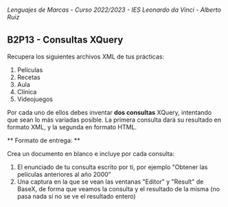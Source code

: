 ###### *Lenguajes de Marcas - Curso 2022/2023 - IES Leonardo da Vinci - Alberto Ruiz*

## B2P13 - Consultas XQuery

Recupera los siguientes archivos XML de tus prácticas:

1. Películas
2. Recetas
3. Aula
4. Clínica
5. Videojuegos

Por cada uno de ellos debes inventar **dos consultas** XQuery, intentando que sean lo más variadas posible. La primera consulta dará su resultado en formato XML, y la segunda en formato HTML.

** Formato de entrega: **

Crea un documento en blanco e incluye por cada consulta:

1. El enunciado de tu consulta escrito por ti, por ejemplo "Obtener las películas anteriores al año 2000"
2. Una captura en la que se vean las ventanas "Editor" y "Result" de BaseX, de forma que veamos la consulta y el resultado de la misma (no pasa nada si no se ve el resultado entero)
